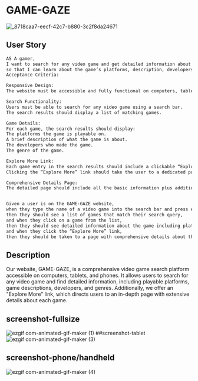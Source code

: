 # GAME-GAZE

![_8718caa7-eecf-42c7-b880-3c2f8da24671](https://github.com/bragonese1/game-gaze/assets/148402227/97a52b0c-b9e0-4b8d-8fe6-e2942b4e64b5)

## User Story
```md
AS A gamer,
I want to search for any video game and get detailed information about it,
so that I can learn about the game’s platforms, description, developers, genre, and explore more in-depth details if I want to.
Acceptance Criteria:

Responsive Design:
The website must be accessible and fully functional on computers, tablets, and phones.

Search Functionality:
Users must be able to search for any video game using a search bar.
The search results should display a list of matching games.

Game Details:
For each game, the search results should display:
The platforms the game is playable on.
A brief description of what the game is about.
The developers who made the game.
The genre of the game.

Explore More Link:
Each game entry in the search results should include a clickable “Explore More” link.
Clicking the “Explore More” link should take the user to a dedicated page with comprehensive details about the game.

Comprehensive Details Page:
The detailed page should include all the basic information plus additional in-depth details about the game.


Given a user is on the GAME-GAZE website,
when they type the name of a video game into the search bar and press enter,
then they should see a list of games that match their search query,
and when they click on a game from the list,
then they should see detailed information about the game including platforms, description, developers, genre,
and when they click the “Explore More” link,
then they should be taken to a page with comprehensive details about the selected game.
```

## Description
Our website, GAME-GAZE, is a comprehensive video game search platform accessible on computers, tablets, and phones. It allows users to search for any video game and find detailed information, including playable platforms, game descriptions, developers, and genres. Additionally, we offer an "Explore More" link, which directs users to an in-depth page with extensive details about each game.

## screenshot-fullsize

![ezgif com-animated-gif-maker (1)](https://github.com/bragonese1/game-gaze/assets/148402227/4a5ea3b3-69bc-4d42-8593-2bcf78960ec2)
##screenshot-tablet
![ezgif com-animated-gif-maker (3)](https://github.com/bragonese1/game-gaze/assets/148402227/27587f8d-cf19-487f-b55d-ba31f2b2756e)

## screenshot-phone/handheld

![ezgif com-animated-gif-maker (4)](https://github.com/bragonese1/game-gaze/assets/148402227/dcf216a1-f080-4646-b875-67879076d0f9)
